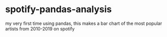 # spotify-pandas-analysis
my very first time using pandas, this makes a bar chart of the most popular artists from 2010-2019 on spotify 
